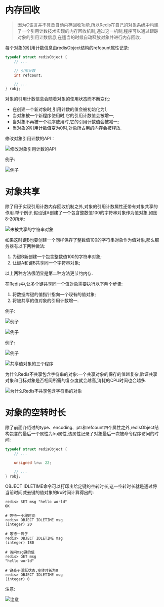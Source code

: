 # 内存回收
> 因为C语言并不具备自动内存回收功能,所以Redis在自己的对象系统中构建了一个引用计数技术实现的内存回收机制,通过这一机制,程序可以通过跟踪对象的引用计数信息,在适当的时候自动释放对象并进行内存回收.

每个对象的引用计数信息由redisObject结构的refcount属性记录:
```c++
typedef struct redisObject {
    // ...

    // 引用计数
    int refcount;

    // ...
} robj;
```
对象的引用计数信息会随着对象的使用状态而不断变化:
* 在创建一个新对象时,引用计数的值会被初始化为1;
* 当对象被一个新程序使用时,它的引用计数值会被增一;
* 当对象不再被一个程序使用时,它的引用计数值会被减一;
* 当对象的引用计数值变为0时,对象所占用的内存会被释放.

修改对象引用计数的API：

![修改对象引用计数的API](https://github.com/gdufeZLYL/blog/blob/master/images/20180511084618.png)

例子:

![例子](https://github.com/gdufeZLYL/blog/blob/master/images/20180511084657.png)

# 对象共享
除了用于实现引用计数内存回收机制之外,对象的引用计数属性还带有对象共享的作用.举个例子,假设键A创建了一个包含整数值100的字符串对象作为值对象,如图8-20所示:

![未被共享的字符串对象](https://github.com/gdufeZLYL/blog/blob/master/images/20180511085228.png)

如果这时键B也要创建一个同样保存了整数值100的字符串对象作为值对象,那么服务器有以下两种做法:
1. 为键B新创建一个包含整数值100的字符串对象;
2. 让键A和键B共享同一个字符串对象;

以上两种方法很明显是第二种方法更节约内存.

在Redis中,让多个键共享同一个值对象需要执行以下两个步骤:
1. 将数据库键的值指针指向一个现有的值对象;
2. 将被共享的值对象的引用计数增一.

例子:

![例子](https://github.com/gdufeZLYL/blog/blob/master/images/20180511090108.png)

![例子](https://github.com/gdufeZLYL/blog/blob/master/images/20180511090550.png)

例子:

![例子](https://github.com/gdufeZLYL/blog/blob/master/images/20180511090654.png)

![共享值对象的三个程序](https://github.com/gdufeZLYL/blog/blob/master/images/20180511090747.png)

为什么Redis不共享包含字符串的对象:一个共享对象的保存的值越复杂,验证共享对象和目标对象是否相同所需的复杂度就会越高,消耗的CPU时间也会越多.

![为什么Redis不共享包含字符串的对象](https://github.com/gdufeZLYL/blog/blob/master/images/20180511090827.png)

# 对象的空转时长
除了前面介绍过的type、encoding、ptr和refcount四个属性之外,redisObject结构包含的最后一个属性为lru属性,该属性记录了对象最后一次被命令程序访问的时间:
```c++
typedef struct redisObject {
    // ...

    unsigned lru: 22;

    // ...
} robj;
```
OBJECT IDLETIME命令可以打印出给定键的空转时长,这一空转时长就是通过将当前时间减去键的值对象的lru时间计算得出的:
```
redis> SET msg "hello world"
OK

# 等待一小段时间
redis> OBJECT IDLETIME msg
(integer) 20

# 等待一阵子
redis> OBJECT IDLETIME msg
(integer) 180

# 访问msg键的值
redis> GET msg
"hello world"

# 键处于活跃状态,空转时长为0
redis> OBJECT IDLETIME msg
(integer) 0
```
注意:

![注意](https://github.com/gdufeZLYL/blog/blob/master/images/20180511092608.png)